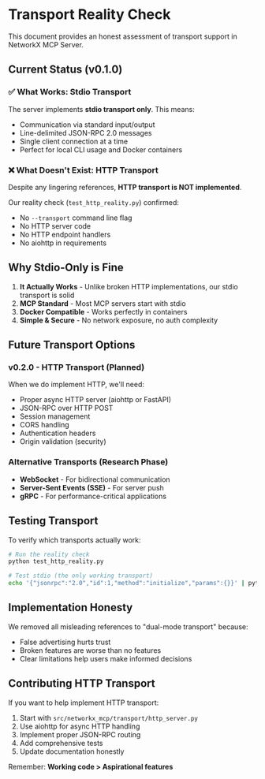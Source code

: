 # Transport Reality Check

This document provides an honest assessment of transport support in NetworkX MCP Server.

## Current Status (v0.1.0)

### ✅ What Works: Stdio Transport

The server implements **stdio transport only**. This means:

- Communication via standard input/output
- Line-delimited JSON-RPC 2.0 messages
- Single client connection at a time
- Perfect for local CLI usage and Docker containers

### ❌ What Doesn't Exist: HTTP Transport

Despite any lingering references, **HTTP transport is NOT implemented**.

Our reality check (`test_http_reality.py`) confirmed:

- No `--transport` command line flag
- No HTTP server code
- No HTTP endpoint handlers
- No aiohttp in requirements

## Why Stdio-Only is Fine

1. **It Actually Works** - Unlike broken HTTP implementations, our stdio transport is solid
2. **MCP Standard** - Most MCP servers start with stdio
3. **Docker Compatible** - Works perfectly in containers
4. **Simple & Secure** - No network exposure, no auth complexity

## Future Transport Options

### v0.2.0 - HTTP Transport (Planned)

When we do implement HTTP, we'll need:

- Proper async HTTP server (aiohttp or FastAPI)
- JSON-RPC over HTTP POST
- Session management
- CORS handling
- Authentication headers
- Origin validation (security)

### Alternative Transports (Research Phase)

- **WebSocket** - For bidirectional communication
- **Server-Sent Events (SSE)** - For server push
- **gRPC** - For performance-critical applications

## Testing Transport

To verify which transports actually work:

```bash
# Run the reality check
python test_http_reality.py

# Test stdio (the only working transport)
echo '{"jsonrpc":"2.0","id":1,"method":"initialize","params":{}}' | python -m networkx_mcp.server
```

## Implementation Honesty

We removed all misleading references to "dual-mode transport" because:

- False advertising hurts trust
- Broken features are worse than no features
- Clear limitations help users make informed decisions

## Contributing HTTP Transport

If you want to help implement HTTP transport:

1. Start with `src/networkx_mcp/transport/http_server.py`
2. Use aiohttp for async HTTP handling
3. Implement proper JSON-RPC routing
4. Add comprehensive tests
5. Update documentation honestly

Remember: **Working code > Aspirational features**
